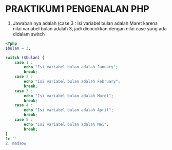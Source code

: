 # PRAKTIKUM1 PENGENALAN PHP

1. Jawaban nya adalah (case 3 : Isi variabel bulan adalah Maret karena nilai variabel bulan adalah 3, jadi dicocokkan dengan nilai case yang ada didalam switch

```php
<?php
$bulan = 3;

switch ($bulan) {
    case 1 : 
        echo "Isi variabel bulan adalah January"; 
        break;
    case 2 : 
        echo "Isi variabel bulan adalah February"; 
        break;
    case 3 : 
        echo "Isi variabel bulan adalah Maret"; 
        break;
    case 4 : 
        echo "Isi variabel bulan adalah April"; 
        break;
    case 5 : 
        echo "Isi variabel bulan adalah Mei"; 
        break;
}
?>```
2. madaow
